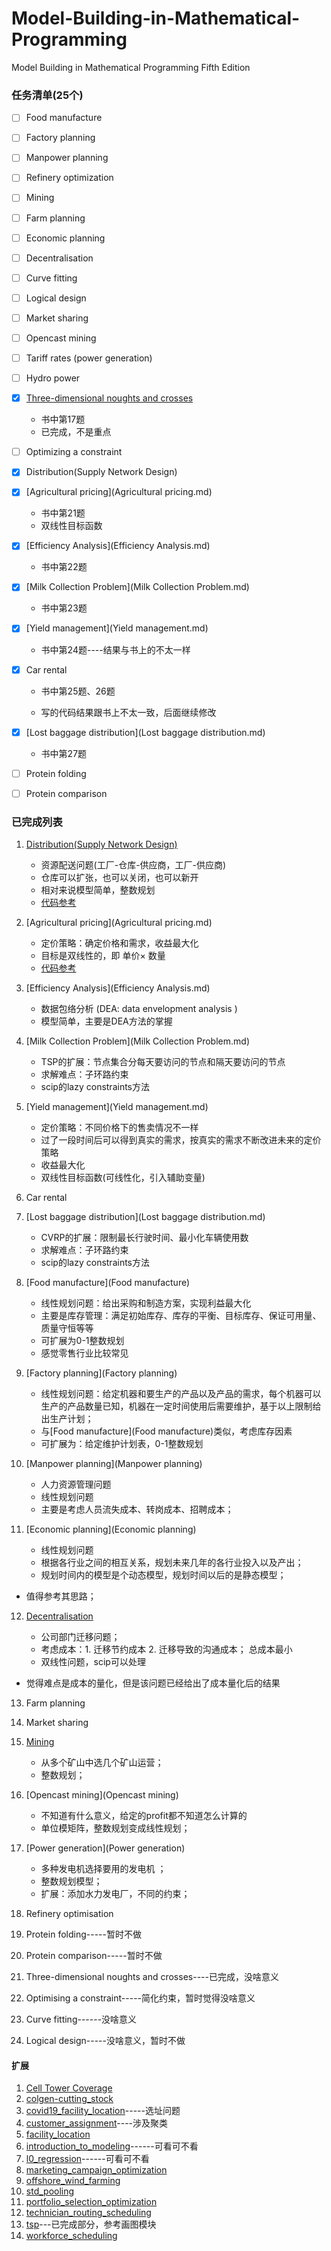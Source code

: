 # Model-Building-in-Mathematical-Programming
Model Building in Mathematical Programming Fifth Edition

### 任务清单(25个)

- [ ] Food manufacture
- [ ] Factory planning
- [ ] Manpower planning
- [ ] Refinery optimization
- [ ] Mining
- [ ] Farm planning
- [ ] Economic planning
- [ ] Decentralisation
- [ ] Curve fitting
- [ ] Logical design
- [ ] Market sharing
- [ ] Opencast mining
- [ ] Tariff rates (power generation)
- [ ] Hydro power
- [x] [Three-dimensional noughts and crosses](三维井字棋盘)
  - 书中第17题
  - 已完成，不是重点

- [ ] Optimizing a constraint
- [x] Distribution(Supply Network Design)

- [x] [Agricultural pricing](Agricultural pricing.md)
  - 书中第21题
  - 双线性目标函数
- [x] [Efficiency Analysis](Efficiency Analysis.md)
  - 书中第22题
- [x] [Milk Collection Problem](Milk Collection Problem.md)
  - 书中第23题

- [x] [Yield management](Yield management.md)
  - 书中第24题----结果与书上的不太一样

- [x] Car rental

  - 书中第25题、26题

  - 写的代码结果跟书上不太一致，后面继续修改

- [x] [Lost baggage distribution](Lost baggage distribution.md)
  - 书中第27题

- [ ] Protein folding
- [ ] Protein comparison



### 已完成列表

1. [Distribution(Supply Network Design)](供应链)
   - 资源配送问题(工厂-仓库-供应商，工厂-供应商)
   - 仓库可以扩张，也可以关闭，也可以新开
   - 相对来说模型简单，整数规划
   - [代码参考](code\distribution.py) 
   
2. [Agricultural pricing](Agricultural pricing.md)
   - 定价策略：确定价格和需求，收益最大化
   - 目标是双线性的，即 单价$\times$ 数量
   - [代码参考](code\agriculture_pricing.py) 
   
3. [Efficiency Analysis](Efficiency Analysis.md)
   - 数据包络分析 (DEA: data envelopment analysis ) 
   - 模型简单，主要是DEA方法的掌握
   
4. [Milk Collection Problem](Milk Collection Problem.md)
   - TSP的扩展：节点集合分每天要访问的节点和隔天要访问的节点
   - 求解难点：子环路约束
   - scip的lazy constraints方法
   
5. [Yield management](Yield management.md)
   - 定价策略：不同价格下的售卖情况不一样
   - 过了一段时间后可以得到真实的需求，按真实的需求不断改进未来的定价策略
   - 收益最大化
   - 双线性目标函数(可线性化，引入辅助变量)
   
6. Car rental

7. [Lost baggage distribution](Lost baggage distribution.md)
   - CVRP的扩展：限制最长行驶时间、最小化车辆使用数
   - 求解难点：子环路约束
   - scip的lazy constraints方法
   
8. [Food manufacture](Food manufacture)
   - 线性规划问题：给出采购和制造方案，实现利益最大化
   - 主要是库存管理：满足初始库存、库存的平衡、目标库存、保证可用量、质量守恒等等
   - 可扩展为0-1整数规划
   - 感觉零售行业比较常见
   
9. [Factory planning](Factory planning)
   - 线性规划问题：给定机器和要生产的产品以及产品的需求，每个机器可以生产的产品数量已知，机器在一定时间使用后需要维护，基于以上限制给出生产计划；
   - 与[Food manufacture](Food manufacture)类似，考虑库存因素
   - 可扩展为：给定维护计划表，0-1整数规划
   
10. [Manpower planning](Manpower planning)

    - 人力资源管理问题
    - 线性规划问题
    - 主要是考虑人员流失成本、转岗成本、招聘成本；

11. [Economic planning](Economic planning)
    
    - 线性规划问题
    - 根据各行业之间的相互关系，规划未来几年的各行业投入以及产出；
    - 规划时间内的模型是个动态模型，规划时间以后的是静态模型；
- 值得参考其思路；
    
12. [Decentralisation](Decentralisation)
    
    - 公司部门迁移问题；
    - 考虑成本：1. 迁移节约成本  2. 迁移导致的沟通成本； 总成本最小
    - 双线性问题，scip可以处理
- 觉得难点是成本的量化，但是该问题已经给出了成本量化后的结果
    
13. Farm planning

14. Market sharing

15. [Mining](Mining)

    - 从多个矿山中选几个矿山运营；
    - 整数规划；

16. [Opencast mining](Opencast mining)

    - 不知道有什么意义，给定的profit都不知道怎么计算的
    - 单位模矩阵，整数规划变成线性规划；

17. [Power generation](Power generation)

    - 多种发电机选择要用的发电机 ；
    - 整数规划模型；
    - 扩展：添加水力发电厂，不同的约束；

18. Refinery optimisation

19. Protein folding-----暂时不做

20. Protein comparison-----暂时不做

21. Three-dimensional noughts and crosses----已完成，没啥意义

22. Optimising a constraint-----简化约束，暂时觉得没啥意义

23. Curve fitting------没啥意义

24. Logical design-----没啥意义，暂时不做

    

#### 扩展

1. [Cell Tower Coverage](file:///D:/modeling-examples-master/cell_tower_coverage/cell_tower.html)
2. [colgen-cutting_stock](file:///D:/modeling-examples-master/colgen-cutting_stock/colgen-cutting_stock.html)
3. [covid19_facility_location](file:///D:/modeling-examples-master/covid19_facility_location/covid19_facility_location.html)-----选址问题
4. [customer_assignment](file:///D:/modeling-examples-master/customer_assignment/customer_assignment.html)----涉及聚类
5. [facility_location](file:///D:/modeling-examples-master/facility_location/facility_location.html)
6. [introduction_to_modeling](file:///D:/modeling-examples-master/intro_to_modeling/introduction_to_modeling.html)------可看可不看
7. [l0_regression](file:///D:/modeling-examples-master/linear_regression/l0_regression.html)------可看可不看
8. [marketing_campaign_optimization](file:///D:/modeling-examples-master/marketing_campaign_optimization/marketing_campaign_optimization.html)
9. [offshore_wind_farming](file:///D:/modeling-examples-master/offshore_wind_farming/offshore_wind_farming.html)
10. [std_pooling](file:///D:/modeling-examples-master/pooling/std_pooling.html)
11. [portfolio_selection_optimization](file:///D:/modeling-examples-master/portfolio_selection_optimization/portfolio_selection_optimization.html)
12. [technician_routing_scheduling](file:///D:/modeling-examples-master/technician_routing_scheduling/technician_routing_scheduling.html)
13. [tsp](file:///D:/modeling-examples-master/traveling_salesman/tsp.html)---已完成部分，参考画图模块
14. [workforce_scheduling](file:///D:/modeling-examples-master/workforce/workforce_scheduling.html)
